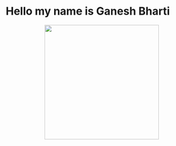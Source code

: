 # Hello my name is Ganesh Bharti

<p align="center">
  <img src="https://images.pexels.com/photos/2220336/pexels-photo-2220336.jpeg?auto=compress&cs=tinysrgb&w=1600" height="300" alt=""/>
</p>
